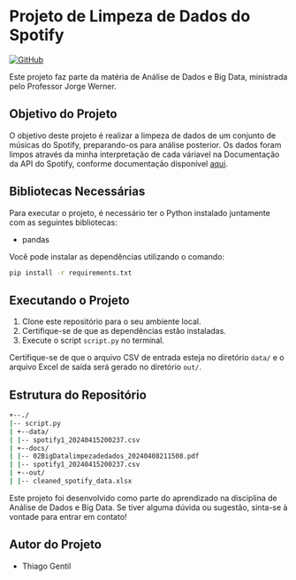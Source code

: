 # Projeto de Limpeza de Dados do Spotify

[![GitHub](https://img.shields.io/badge/Visit-My%20Profile-0891B2?style=flat-square&logo=github)](https://github.com/Tgentil)

Este projeto faz parte da matéria de Análise de Dados e Big Data, ministrada pelo Professor Jorge Werner.

## Objetivo do Projeto

O objetivo deste projeto é realizar a limpeza de dados de um conjunto de músicas do Spotify, preparando-os para análise posterior. Os dados foram limpos através da minha interpretação de cada váriavel na Documentação da API do Spotify, conforme documentação disponível [aqui](https://developer.spotify.com/documentation/web-api/reference/get-audio-features).

## Bibliotecas Necessárias

Para executar o projeto, é necessário ter o Python instalado juntamente com as seguintes bibliotecas:

- pandas

Você pode instalar as dependências utilizando o comando:

```bash
pip install -r requirements.txt
```

## Executando o Projeto

1. Clone este repositório para o seu ambiente local.
2. Certifique-se de que as dependências estão instaladas.
3. Execute o script `script.py` no terminal.

Certifique-se de que o arquivo CSV de entrada esteja no diretório `data/` e o arquivo Excel de saída será gerado no diretório `out/`.

## Estrutura do Repositório

```bash
+--./
|-- script.py
| +--data/
| |-- spotify1_20240415200237.csv
| +--docs/
| |-- 02BigDatalimpezadedados_20240408211508.pdf
| |-- spotify1_20240415200237.csv
| +--out/
| |-- cleaned_spotify_data.xlsx
```

Este projeto foi desenvolvido como parte do aprendizado na disciplina de Análise de Dados e Big Data. Se tiver alguma dúvida ou sugestão, sinta-se à vontade para entrar em contato!

## Autor do Projeto

- Thiago Gentil
